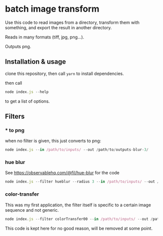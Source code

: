 # batch image transform

Use this code to read images from a directory, transform them with something,
and export the result in another directory.

Reads in many formats (tiff, jpg, png…).

Outputs png.

## Installation & usage

clone this repository, then call `yarn` to install dependencies.

then call 
~~~js
node index.js --help
~~~
to get a list of options.


## Filters

### * to png

when no filter is given, this just converts to png:

~~~js
node index.js --in /path/to/inputs/ --out /path/to/outputs-blur-3/
~~~

### hue blur

See https://observablehq.com/@fil/hue-blur for the code

~~~js
node index.js --filter hueblur --radius 3 --in /path/to/inputs/ --out /path/to/outputs-blur-3/
~~~

### color-transfer

This was my first application, the filter itself is specific to a certain
image sequence and not generic.

~~~js
node index.js --filter colorTransfer00 --in /path/to/inputs/ --out /path/to/outputs-blur-3/
~~~

This code is kept here for no good reason, will be removed at some point.

